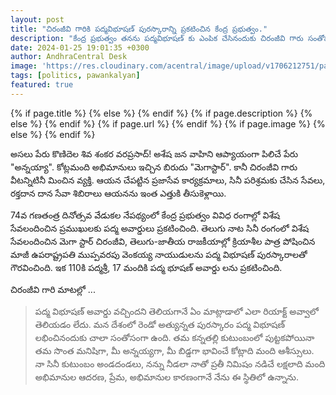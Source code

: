 ```yaml
---
layout: post
title: "చిరంజీవి గారికి పద్మవిభూషణ్ పురస్కారాన్ని ప్రకటించిన కేంద్ర ప్రభుత్వం."
description: "కేంద్ర ప్రభుత్వం తనను పద్మవిభూషణ్‌ కు ఎంపిక చేసినందుకు చిరంజీవి గారు సంతోషం వ్యక్తం చేస్తూ భావోద్వేగానికి లోనయ్యారు"
date: 2024-01-25 19:01:35 +0300
author: AndhraCentral Desk
image: 'https://res.cloudinary.com/acentral/image/upload/v1706212751/pawank/chiru-hero.jpg_uw3nlj.webp'
tags: [politics, pawankalyan]
featured: true
---
```


<meta content="{{ site.title }}" property="og:site_name">
{% if page.title %}
  <meta content="{{ page.title }}" property="og:title">
{% else %}
  <meta content="{{ site.title }}" property="og:title">
{% endif %}
{% if page.description %}
  <meta content="{{ page.description }}" property="og:description">
{% else %}
  <meta content="{{ site.description }}" property="og:description">
{% endif %}
{% if page.url %}
  <meta content="{{ site.url }}{{ page.url }}" property="og:url">
{% endif %}
{% if page.image %}
  <meta content="https://res.cloudinary.com/acentral/image/upload/v1706212751/pawank/chiru-hero.jpg_uw3nlj.webp" property="og:image">
{% else %}
  <meta content="{{ site.url }}/images/og.png" property="og:image">
{% endif %}

అసలు పేరు కొణిదెల శివ శంకర వరప్రసాద్! అశేష జన వాహిని ఆప్యాయంగా పిలిచే పేరు "అన్నయ్యా". కోట్లమంది అభిమానులు ఇచ్చిన బిరుదు "మెగాస్టార్". కానీ చిరంజీవి గారు వీటన్నిటినీ మించిన వ్యక్తి. ఆయన చేపట్టిన ప్రజాసేవ కార్యక్రమాలు, సినీ పరిశ్రమకు చేసిన సేవలు, రక్తదాన దాన సేవా శిబిరాలు ఆయనను ఇంత ఎత్తుకి తీసుకెళ్లాయి. 

74వ గణతంత్ర దినోత్సవ వేడుకల నేపథ్యంలో కేంద్ర ప్రభుత్వం వివిధ రంగాల్లో విశేష సేవలందించిన ప్రముఖులకు పద్మ అవార్డులు ప్రకటించింది. తెలుగు నాట సినీ రంగంలో విశేష సేవలందించిన మెగా స్టార్ చిరంజీవి, తెలుగు-జాతీయ రాజకీయాల్లో క్రియాశీల పాత్ర పోషించిన మాజీ ఉపరాష్ట్రపతి ముప్పవరపు వెంకయ్య నాయుడులను పద్మ విభూషణ్ పురస్కారాలతో గౌరవించింది. ఇక 110కి పద్మశ్రీ, 17 మందికి పద్మ భూషణ్ అవార్డు లను ప్రకటించింది. 

చిరంజీవి గారి మాటల్లో ...

> పద్మ విభూషణ్ అవార్డు వచ్చిందని తెలియగానే ఏం మాట్లాడాలో ఎలా రియాక్ట్ అవ్వాలో తెలియడం లేదు. మన దేశంలో రెండో అత్యున్నత పురస్కారం పద్మ విభూషణ్ లభించినందుకు చాలా సంతోసంగా ఉంది. తమ కన్నతల్లి కుటుంబంలో పుట్టకపోయినా తమ సొంత మనిషిగా, మీ అన్నయ్యగా, మీ బిడ్డగా భావించే కోట్లాది మంది ఆశీస్సులు. నా సినీ కుటుంబం అండదండలు, నన్ను నీడలా నాతో ప్రతీ నిమిషం నడిచే లక్షలాది మంది అభిమానుల ఆదరణ, ప్రేమ, అభిమానుల కారణంగానే నేను ఈ స్థితిలో ఉన్నాను.